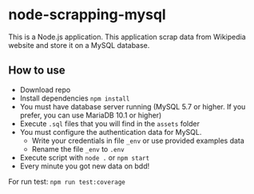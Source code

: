 # node-scrapping-mysql
This is a Node.js application. This application scrap data from Wikipedia website and store it on a MySQL database.  

## How to use
* Download repo
* Install dependencies `npm install`
* You must have database server running (MySQL 5.7 or higher. If you prefer, you can use MariaDB 10.1 or higher)
* Execute `.sql` files that you will find in the `assets` folder
* You must configure the authentication data for MySQL.
  * Write your credentials in file `_env` or use provided examples data
  * Rename the file `_env` to `.env`
* Execute script with `node .` or `npm start`
* Every minute you got new data on bdd!

For run test: `npm run test:coverage`
